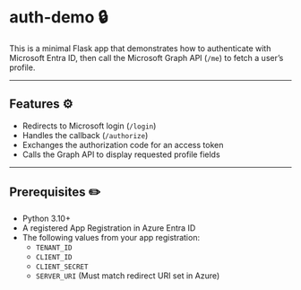 # auth-demo 🔒

This is a minimal Flask app that demonstrates how to authenticate with Microsoft Entra ID, then call the Microsoft Graph API (`/me`) to fetch a user’s profile.

---

## Features ⚙️

- Redirects to Microsoft login (`/login`)
- Handles the callback (`/authorize`)
- Exchanges the authorization code for an access token
- Calls the Graph API to display requested profile fields

---

## Prerequisites ✏️

- Python 3.10+
- A registered App Registration in Azure Entra ID
- The following values from your app registration:
  - `TENANT_ID`
  - `CLIENT_ID`
  - `CLIENT_SECRET`
  - `SERVER_URI` (Must match redirect URI set in Azure)

